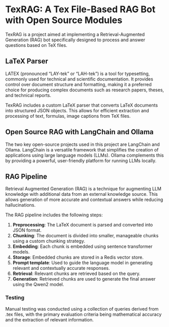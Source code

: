 # TexRAG: A Tex File-Based RAG Bot with Open Source Modules

TexRAG is a project aimed at implementing a Retrieval-Augmented Generation (RAG) bot specifically designed to process and answer questions based on TeX files. 

## LaTeX Parser
LATEX (pronounced “LAY-tek” or “LAH-tek”) is a tool for typesetting, commonly used for technical and scientific documentation. It provides control over document structure and formatting, making it a preferred choice for producing complex documents such as research papers, theses, and technical reports.

TexRAG includes a custom LaTeX parser that converts LaTeX documents into structured JSON objects. This allows for efficient extraction and processing of text, formulas, image captions from TeX files.

## Open Source RAG with LangChain and Ollama

The two key open-source projects used in this project are LangChain and Ollama. LangChain is a versatile framework that simplifies the creation of applications using large language models (LLMs). Ollama complements this by providing a powerful, user-friendly platform for running LLMs locally. 

## RAG Pipeline
Retrieval Augmented Generation (RAG) is a technique for augmenting LLM knowledge with additional data from an external knowledge source. This allows generation of more accurate and contextual answers while reducing hallucinations.

The RAG pipeline includes the following steps:
1. **Preprocessing**: The LaTeX document is parsed and converted into JSON format.
2. **Chunking**: The document is divided into smaller, manageable chunks using a custom chunking strategy.
3. **Embedding**: Each chunk is embedded using sentence transformer models.
4. **Storage**: Embedded chunks are stored in a Redis vector store.
5. **Prompt template**: Used to guide the language model in generating relevant and contextually accurate responses.
5. **Retrieval**: Relevant chunks are retrieved based on the query.
6. **Generation**: Retrieved chunks are used to generate the final answer using the Qwen2 model.

### Testing
Manual testing was conducted using a collection of queries derived from .tex files, with the primary evaluation criteria being mathematical accuracy and the extraction of relevant information.
